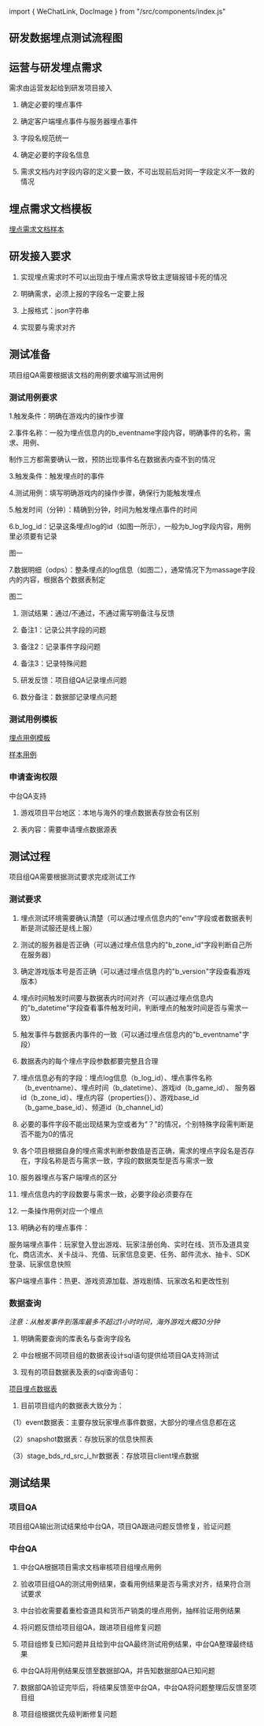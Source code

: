 import { WeChatLink, DocImage } from "/src/components/index.js"

## 研发数据埋点测试流程图

<DocImage src='pinottest/7811b0a6f6afbbd2cbcf726222339718.png'></DocImage>

## 运营与研发埋点需求

需求由运营发起给到研发项目接入

1.  确定必要的埋点事件

2.  确定客户端埋点事件与服务器埋点事件

3.  字段名规范统一

4.  确定必要的字段名信息

5.  需求文档内对字段内容的定义要一致，不可出现前后对同一字段定义不一致的情况

## 埋点需求文档模板

[埋点需求文档样本](https://qaq.com/static/G1/GTC%2F%E7%A0%94%E5%8F%91%E5%9F%8B%E7%82%B9/%E6%96%AF%E9%9C%B2%E5%BE%B7%E5%9F%8B%E7%82%B9%E6%96%87%E6%A1%A3.docx?download=true)

## 研发接入要求

1.  实现埋点需求时不可以出现由于埋点需求导致主逻辑报错卡死的情况

2.  明确需求，必须上报的字段名一定要上报

3.  上报格式：json字符串

4.  实现要与需求对齐

## 测试准备

项目组QA需要根据该文档的用例要求编写测试用例

### 测试用例要求

1.触发条件：明确在游戏内的操作步骤

2.事件名称：一般为埋点信息内的b_eventname字段内容，明确事件的名称，需求、用例、

制作三方都需要确认一致，预防出现事件名在数据表内查不到的情况

3.触发条件：触发埋点时的事件

4.测试用例：填写明确游戏内的操作步骤，确保行为能触发埋点

5.触发时间（分钟）：精确到分钟，时间为触发埋点事件的时间

6.b_log_id：记录这条埋点log的id（如图一所示），一般为b_log字段内容，用例里必须要有记录

图一
<DocImage src='pinottest/f6738561bf3c1f597bfe6647004daea1.png'></DocImage>

7.数据明细（odps）：整条埋点的log信息（如图二），通常情况下为massage字段内的内容，根据各个数据表制定

图二
<DocImage src='pinottest/3ad21aadc4ec5eff3279d223a568574c.png'></DocImage>

1.  测试结果：通过/不通过，不通过需写明备注与反馈

2.  备注1：记录公共字段的问题

3.  备注2：记录事件字段问题

4.  备注3：记录特殊问题

5.  研发反馈：项目组QA记录埋点问题

6.  数分备注：数据部记录埋点问题

### 测试用例模板

[埋点用例模板](https://qaq.com/static/G1/GTC%2F%E7%A0%94%E5%8F%91%E5%9F%8B%E7%82%B9/%E5%9F%8B%E7%82%B9%E6%B5%8B%E8%AF%95%E6%A8%A1%E6%9D%BF.xlsx)

[样本用例](https://qaq.com/static/G1/GTC%2F%E7%A0%94%E5%8F%91%E5%9F%8B%E7%82%B9/%E4%BB%A3%E5%8F%B7-C%E5%9F%8B%E7%82%B9%E6%B5%8B%E8%AF%95%E7%94%A8%E4%BE%8B.xlsx)

### 申请查询权限

中台QA支持

1.  游戏项目平台地区：本地与海外的埋点数据表存放会有区别

2.  表内容：需要申请埋点数据源表

## 测试过程

项目组QA需要根据测试要求完成测试工作

### 测试要求

1.  埋点测试环境需要确认清楚（可以通过埋点信息内的"env"字段或者数据表判断是测试服还是线上服）

2.  测试的服务器是否正确（可以通过埋点信息内的"b_zone_id"字段判断自己所在服务器）

3.  确定游戏版本号是否正确（可以通过埋点信息内的"b_version"字段查看游戏版本）

4.  埋点时间触发时间要与数据表内时间对齐（可以通过埋点信息内的"b_datetime"字段查看事件触发时间，判断埋点的触发时间是否与需求一致）

5.  触发事件与数据表内事件的一致（可以通过埋点信息内的"b_eventname"字段）

6.  数据表内的每个埋点字段参数都要完整且合理

7.  埋点信息必有的字段：埋点log信息（b_log_id）、埋点事件名称（b_eventname）、埋点时间（b_datetime）、游戏id（b_game_id）、
    服务器id（b_zone_id）、埋点内容（properties{}）、游戏base_id（b_game_base_id）、频道id（b_channel_id）

8.  必要的事件字段不能出现结果为空或者为“？”的情况，个别特殊字段需判断是否不能为0的情况

9.  各个项目根据自身的埋点需求判断参数值是否正确，需求的埋点字段名是否存在，字段名称是否与需求一致，字段的数据类型是否与需求一致

10. 服务器埋点与客户端埋点的区分

11. 埋点信息内的字段数要与需求一致，必要字段必须要存在

12. 一条操作用例对应一个埋点

13. 明确必有的埋点事件：

服务端埋点事件：玩家登入登出游戏、玩家注册创角、实时在线、货币及道具变化、商店流水、关卡战斗、充值、玩家信息变更、任务、邮件流水、抽卡、SDK登录、玩家信息快照

客户端埋点事件：热更、游戏资源加载、游戏剧情、玩家改名和更改性别

### 数据查询

*注意：从触发事件到落库最多不超过1小时时间，海外游戏大概30分钟*

1.  明确需要查询的库表名与查询字段名

2.  中台根据不同项目组的数据表设计sql语句提供给项目QA支持测试

3.  现有的项目数据表及表的sql查询语句：

[项目埋点数据表](https://qaq.com/static/G1/GTC%2F%E7%A0%94%E5%8F%91%E5%9F%8B%E7%82%B9/%E9%A1%B9%E7%9B%AE%E5%9F%8B%E7%82%B9%E6%95%B0%E6%8D%AE%E8%A1%A8.xlsx)

1.  目前项目组内的数据表大致分为：

（1）event数据表：主要存放玩家埋点事件数据，大部分的埋点信息都在这

（2）snapshot数据表：存放玩家的信息快照表

（3）stage_bds_rd_src_i_hr数据表：存放项目client埋点数据

## 测试结果

### 项目QA

项目组QA输出测试结果给中台QA，项目QA跟进问题反馈修复，验证问题

### 中台QA

1.  中台QA根据项目需求文档审核项目组埋点用例

2.  验收项目组QA的测试用例结果，查看用例结果是否与需求对齐，结果符合测试要求

3.  中台验收需要着重检查道具和货币产销类的埋点用例，抽样验证用例结果

4.  将问题反馈给项目组QA，跟进项目组修复问题

5.  项目组修复已知问题并且给到中台QA最终测试用例结果，中台QA整理最终结果

6.  中台QA将用例结果反馈至数据部QA，并告知数据部QA已知问题

7.  数据部QA验证完毕后，将结果反馈至中台QA，中台QA将问题整理后反馈至项目组

8.  项目组根据优先级判断修复问题
